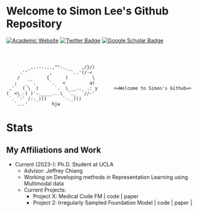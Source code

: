 # Welcome to Simon Lee's Github Repository
[![Academic Website](https://img.shields.io/badge/simonalee-ucla-informational?style=flat-square&logo=jekyll&logoColor=white)](https://simonlee-a.github.io/)
[![Twitter Badge](https://img.shields.io/badge/-SimonLee79475-blue?style=flat-square&logo=twitter&logoColor=white&link=https://twitter.com/SimonLee)](https://twitter.com/SimonLee79475)
[![Google Scholar Badge](https://img.shields.io/badge/-GoogleScholar-grey?style=flat-square&logo=googlescholar&logoColor=white&link=your-link-here)](https://scholar.google.com/citations?user=HIj-rdQAAAAJ&hl=en)
<!--[![LinkedIn](https://img.shields.io/badge/LinkedIn-simonlee-informational?style=flat-square&logo=linkedin&logoColor=white)](https://www.linkedin.com/in/simon-lee-307ba4172/)-->


```



        _..---...,""-._     ,/}/)
     .''        ,      ``..'(/-<
    /   _      {      )         \
   ;   _ `.     `.   <         a(
 ,'   ( \  )      `.  \ __.._ .: y      <=Welcome to Simon's Github=> 
(  <\_-) )'-.____...\  `._   //-'
 `. `-' /-._)))      `-._)))
   `...'         hjw

```
# Stats

## My Affiliations and Work

- Current (2023-): Ph.D. Student at UCLA
  - Advisor: Jeffrey Chiang
  - Working on Developing methods in Representation Learning using Multimodal data
  - Current Projects:
      - Project X: Medical Code FM | code | paper
      - Project 2: Irregularly Sampled Foundation Model | code | paper |
